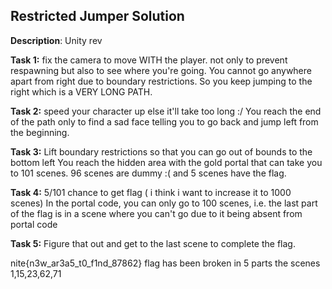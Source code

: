 ## Restricted Jumper Solution

**Description**: Unity rev

**Task 1:** fix the camera to move WITH the player. not only to prevent respawning but also to see where you're going.
You cannot go anywhere apart from right due to boundary restrictions. So you keep jumping to the right which is a VERY LONG PATH.

**Task 2:** speed your character up else it'll take too long :/
You reach the end of the path only to find a sad face telling you to go back and jump left from the beginning.

**Task 3:** Lift boundary restrictions so that you can go out of bounds to the bottom left
You reach the hidden area with the gold portal that can take you to 101 scenes. 96 scenes are dummy :( and 5 scenes have the flag.

**Task 4:** 5/101 chance to get flag ( i think i want to increase it to 1000 scenes)
In the portal code, you can only go to 100 scenes, i.e. the last part of the flag is in a scene where you can't go due to it being absent from portal code

**Task 5:** Figure that out and get to the last scene to complete the flag.

nite{n3w_ar3a5_t0_f1nd_87862} flag has been broken in 5 parts the scenes 1,15,23,62,71
